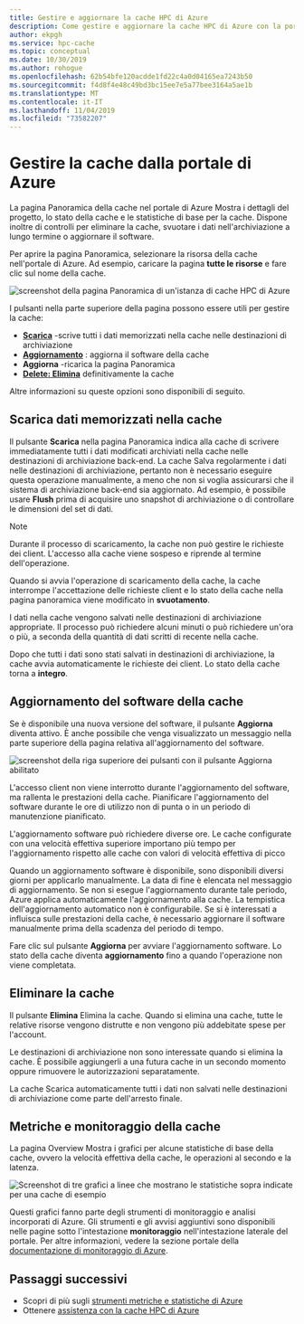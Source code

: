 ```yaml
---
title: Gestire e aggiornare la cache HPC di Azure
description: Come gestire e aggiornare la cache HPC di Azure con la portale di Azure
author: ekpgh
ms.service: hpc-cache
ms.topic: conceptual
ms.date: 10/30/2019
ms.author: rohogue
ms.openlocfilehash: 62b54bfe120acdde1fd22c4a0d04165ea7243b50
ms.sourcegitcommit: f4d8f4e48c49bd3bc15ee7e5a77bee3164a5ae1b
ms.translationtype: MT
ms.contentlocale: it-IT
ms.lasthandoff: 11/04/2019
ms.locfileid: "73582207"
---
```

# <a name="manage-your-cache-from-the-azure-portal"></a>Gestire la cache dalla portale di Azure

La pagina Panoramica della cache nel portale di Azure Mostra i dettagli del progetto, lo stato della cache e le statistiche di base per la cache. Dispone inoltre di controlli per eliminare la cache, svuotare i dati nell'archiviazione a lungo termine o aggiornare il software.

Per aprire la pagina Panoramica, selezionare la risorsa della cache nell'portale di Azure. Ad esempio, caricare la pagina **tutte le risorse** e fare clic sul nome della cache.

![screenshot della pagina Panoramica di un'istanza di cache HPC di Azure](media/hpc-cache-overview.png) <!-- placeholder is identical to hpc-cache-new-overview.png; replace with better image (showing graphs, full sidebar) when available -->

I pulsanti nella parte superiore della pagina possono essere utili per gestire la cache:

* [**Scarica**](#flush-cached-data) -scrive tutti i dati memorizzati nella cache nelle destinazioni di archiviazione
* [**Aggiornamento**](#upgrade-cache-software) : aggiorna il software della cache
* **Aggiorna** -ricarica la pagina Panoramica
* [**Delete: Elimina**](#delete-the-cache) definitivamente la cache

Altre informazioni su queste opzioni sono disponibili di seguito.

## <a name="flush-cached-data"></a>Scarica dati memorizzati nella cache

Il pulsante **Scarica** nella pagina Panoramica indica alla cache di scrivere immediatamente tutti i dati modificati archiviati nella cache nelle destinazioni di archiviazione back-end. La cache Salva regolarmente i dati nelle destinazioni di archiviazione, pertanto non è necessario eseguire questa operazione manualmente, a meno che non si voglia assicurarsi che il sistema di archiviazione back-end sia aggiornato. Ad esempio, è possibile usare **Flush** prima di acquisire uno snapshot di archiviazione o di controllare le dimensioni del set di dati.

> [!NOTE]
> Durante il processo di scaricamento, la cache non può gestire le richieste dei client. L'accesso alla cache viene sospeso e riprende al termine dell'operazione.

Quando si avvia l'operazione di scaricamento della cache, la cache interrompe l'accettazione delle richieste client e lo stato della cache nella pagina panoramica viene modificato in **svuotamento**.

I dati nella cache vengono salvati nelle destinazioni di archiviazione appropriate. Il processo può richiedere alcuni minuti o può richiedere un'ora o più, a seconda della quantità di dati scritti di recente nella cache.

Dopo che tutti i dati sono stati salvati in destinazioni di archiviazione, la cache avvia automaticamente le richieste dei client. Lo stato della cache torna a **integro**.

## <a name="upgrade-cache-software"></a>Aggiornamento del software della cache

Se è disponibile una nuova versione del software, il pulsante **Aggiorna** diventa attivo. È anche possibile che venga visualizzato un messaggio nella parte superiore della pagina relativa all'aggiornamento del software.

![screenshot della riga superiore dei pulsanti con il pulsante Aggiorna abilitato](media/hpc-cache-upgrade-button.png)

L'accesso client non viene interrotto durante l'aggiornamento del software, ma rallenta le prestazioni della cache. Pianificare l'aggiornamento del software durante le ore di utilizzo non di punta o in un periodo di manutenzione pianificato.

L'aggiornamento software può richiedere diverse ore. Le cache configurate con una velocità effettiva superiore importano più tempo per l'aggiornamento rispetto alle cache con valori di velocità effettiva di picco

Quando un aggiornamento software è disponibile, sono disponibili diversi giorni per applicarlo manualmente. La data di fine è elencata nel messaggio di aggiornamento. Se non si esegue l'aggiornamento durante tale periodo, Azure applica automaticamente l'aggiornamento alla cache. La tempistica dell'aggiornamento automatico non è configurabile. Se si è interessati a influisca sulle prestazioni della cache, è necessario aggiornare il software manualmente prima della scadenza del periodo di tempo.

Fare clic sul pulsante **Aggiorna** per avviare l'aggiornamento software. Lo stato della cache diventa **aggiornamento** fino a quando l'operazione non viene completata.

## <a name="delete-the-cache"></a>Eliminare la cache

Il pulsante **Elimina** Elimina la cache. Quando si elimina una cache, tutte le relative risorse vengono distrutte e non vengono più addebitate spese per l'account.

Le destinazioni di archiviazione non sono interessate quando si elimina la cache. È possibile aggiungerli a una futura cache in un secondo momento oppure rimuovere le autorizzazioni separatamente.

La cache Scarica automaticamente tutti i dati non salvati nelle destinazioni di archiviazione come parte dell'arresto finale.

## <a name="cache-metrics-and-monitoring"></a>Metriche e monitoraggio della cache

La pagina Overview Mostra i grafici per alcune statistiche di base della cache, ovvero la velocità effettiva della cache, le operazioni al secondo e la latenza.

![Screenshot di tre grafici a linee che mostrano le statistiche sopra indicate per una cache di esempio](media/hpc-cache-overview-stats.png)

Questi grafici fanno parte degli strumenti di monitoraggio e analisi incorporati di Azure. Gli strumenti e gli avvisi aggiuntivi sono disponibili nelle pagine sotto l'intestazione **monitoraggio** nell'intestazione laterale del portale. Per altre informazioni, vedere la sezione portale della [documentazione di monitoraggio di Azure](../azure-monitor/insights/monitor-azure-resource.md#monitoring-in-the-azure-portal).

## <a name="next-steps"></a>Passaggi successivi

<!-- * Learn more about metrics and statistics for hpc cache -->
* Scopri di più sugli [strumenti metriche e statistiche di Azure](../azure-monitor/index.yml)
* Ottenere [assistenza con la cache HPC di Azure](hpc-cache-support-ticket.md)
